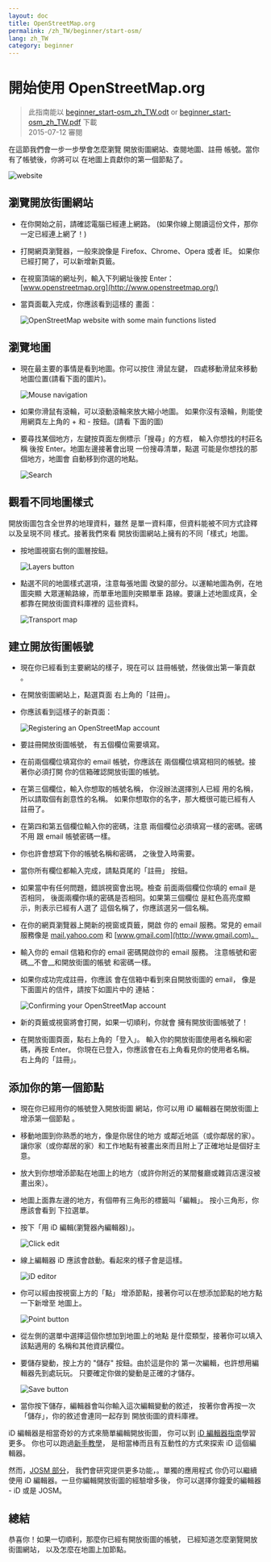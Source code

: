 ```yaml
---
layout: doc
title: OpenStreetMap.org
permalink: /zh_TW/beginner/start-osm/
lang: zh_TW
category: beginner
---
```


開始使用 OpenStreetMap.org
====================================

> 此指南能以 [beginner_start-osm_zh_TW.odt](/files/beginner_start-osm_zh_TW.odt) or [beginner_start-osm_zh_TW.pdf](/files/beginner_start-osm_zh_TW.pdf) 下載  
> 2015-07-12 審閱  

在這節我們會一步一步學會怎麼瀏覽
開放街圖網站、查閱地圖、註冊
帳號。當你有了帳號後，你將可以
在地圖上貢獻你的第一個節點了。

![website][]

瀏覽開放街圖網站
-------------------------------

-   在你開始之前，請確認電腦已經連上網路。
    (如果你線上閱讀這份文件，那你一定已經連上網了！)
-   打開網頁瀏覽器，一般來說像是 Firefox、Chrome、Opera 或者 IE。
    如果你已經打開了，可以新增新頁籤。
-   在視窗頂端的網址列，輸入下列網址後按 Enter：
    [www.openstreetmap.org](http://www.openstreetmap.org/)
-   當頁面載入完成，你應該看到這樣的
    畫面：

    ![OpenStreetMap website with some main functions listed][]

瀏覽地圖
----------------

-   現在最主要的事情是看到地圖。你可以按住
    滑鼠左鍵，
    四處移動滑鼠來移動地圖位置(請看下面的圖片)。

    ![Mouse navigation][]

-   如果你滑鼠有滾輪，可以滾動滾輪來放大縮小地圖。
    如果你沒有滾輪，則能使用網頁左上角的 +
     和 - 按鈕。(請看
    下面的圖)
-   要尋找某個地方，左鍵按頁面左側標示「搜尋」的方框，
    輸入你想找的村莊名稱
    後按 Enter。地圖左邊接著會出現
    一份搜尋清單，點選
    可能是你想找的那個地方，地圖會
    自動移到你選的地點。

    ![Search][]
   

觀看不同地圖樣式
------------------------

開放街圖包含全世界的地理資料，雖然
是單一資料庫，但資料能被不同方式詮釋以及呈現不同
樣式。接著我們來看
開放街圖網站上擁有的不同「樣式」地圖。

-   按地圖視窗右側的圖層按鈕。

    ![Layers button][]

-   點選不同的地圖樣式選項，注意每張地圖
    改變的部分。以運輸地圖為例，在地圖突顯
    大眾運輸路線，而單車地圖則突顯單車
    路線。要讓上述地圖成真，全都靠在開放街圖資料庫裡的
    這些資料。

    ![Transport map][]

建立開放街圖帳號
-------------------------------

-   現在你已經看到主要網站的樣子，現在可以
    註冊帳號，然後做出第一筆貢獻
    。
-   在開放街圖網站上，點選頁面
    右上角的「註冊」。
-   你應該看到這樣子的新頁面：

    ![Registering an OpenStreetMap account][]

-   要註冊開放街圖帳號，
    有五個欄位需要填寫。
-   在前兩個欄位填寫你的 email 帳號，你應該在
    兩個欄位填寫相同的帳號。接著你必須打開
    你的信箱確認開放街圖的帳號。
-   在第三個欄位，輸入你想取的帳號名稱，
    你沒辦法選擇別人已經
    用的名稱，所以請取個有創意性的名稱。
    如果你想取你的名字，那大概很可能已經有人
    註冊了。
-   在第四和第五個欄位輸入你的密碼，注意
    兩個欄位必須填寫一樣的密碼。密碼不用
    跟 email 帳號密碼一樣。
-   你也許會想寫下你的帳號名稱和密碼，
    之後登入時需要。
-   當你所有欄位都輸入完成，請點頁尾的「註冊」
    按鈕。
-   如果當中有任何問題，錯誤視窗會出現。檢查
    前面兩個欄位你填的 email 是否相同，
    後面兩欄你填的密碼是否相同。如果第三個欄位
    是紅色高亮度顯示，則表示已經有人選了
    這個名稱了，你應該選另一個名稱。
-   在你的網頁瀏覽器上開新的視窗或頁籤，開啟
    你的 email 服務。常見的 email 服務像是 [mail.yahoo.com](http://mail.yahoo.com)
    和 [www.gmail.com](http://www.gmail.com)。
-   輸入你的 email 信箱和你的 email 密碼開啟你的 email 服務。
    注意帳號和密碼__不會__和開放街圖的帳號
    和密碼一樣。
-   如果你成功完成註冊，你應該
    會在信箱中看到來自開放街圖的 email，
    像是下面圖片的信件，請按下如圖片中的
    連結：

    ![Confirming your OpenStreetMap account][]

-   新的頁籤或視窗將會打開，如果一切順利，你就會
    擁有開放街圖帳號了！
-   在開放街圖頁面，點右上角的「登入」。
    輸入你的開放街圖使用者名稱和密碼，再按 Enter。
    你現在已登入，你應該會在右上角看見你的使用者名稱。
    右上角的「註冊」。

添加你的第一個節點
------------------------

-   現在你已經用你的帳號登入開放街圖
    網站，你可以用 iD 編輯器在開放街圖上增添第一個節點
    。
-   移動地圖到你熟悉的地方，像是你居住的地方
    或鄰近地區（或你鄰居的家）。讓你家（或你鄰居的家）和工作地點有被畫出來而且附上了正確地址是個好主意。 
-   放大到你想增添節點在地圖上的地方（或許你附近的某間餐廳或雜貨店還沒被畫出來）。
-   地圖上面靠左邊的地方，有個帶有三角形的標籤叫「編輯」。
    按小三角形，你應該會看到
    下拉選單。
-   按下「用 iD 編輯(瀏覽器內編輯器)」。

    ![Click edit][]

-   線上編輯器 iD 應該會啟動。看起來的樣子會是這樣。

    ![iD editor][]

-   你可以經由按視窗上方的「點」
    增添節點，接著你可以在想添加節點的地方點一下新增至
    地圖上。

    ![Point button][]    

-   從左側的選單中選擇這個你想加到地圖上的地點
    是什麼類型，接著你可以填入該點適用的
    名稱和其他資訊欄位。
-   要儲存變動，按上方的 "儲存" 按鈕。由於這是你的
    第一次編輯，也許想用編輯器先到處玩玩。
    只要確定你做的變動是正確的才儲存。

    ![Save button][]    

-   當你按下儲存，編輯器會叫你輸入這次編輯變動的敘述，
    按著你會再按一次「儲存」，你的敘述會連同一起存到
    開放街圖的資料庫裡。


iD 編輯器是相當奇妙的方式來簡單編輯開放街圖， 
你可以到 [iD 編輯器指南](/zh_TW/beginner/id-editor/)學習更多。
你也可以跑過[新手教學](http://www.openstreetmap.org/edit?editor=id#walkthrough=true)， 
是相當棒而且有互動性的方式來探索 iD 這個編輯器。

然而，[JOSM 部分](/en/josm/)， 
我們會研究提供更多功能，。單獨的應用程式
你仍可以繼續使用 iD 編輯器。一旦你編輯開放街圖的經驗增多後， 
你可以選擇你鐘愛的編輯器 - iD 或是 JOSM。

總結
-------

恭喜你！如果一切順利，那麼你已經有開放街圖的帳號，
已經知道怎麼瀏覽開放街圖網站，
以及怎麼在地圖上加節點。



[website]: /images/beginner/start-osm_website.png
[OpenStreetMap website with some main functions listed]: /images/beginner/osm-website-main-functions.png
[Mouse navigation]: /images/beginner/mouse-navigation.png
[Search]: /images/beginner/search.png
[Layers button]: /images/beginner/layers.png
[Transport map]: /images/beginner/transport-map.png
[Registering an OpenStreetMap account]: /images/beginner/registering-account.png
[Confirming your OpenStreetMap account]: /images/beginner/confirming-account.png
[Click edit]: /images/beginner/click-edit.png
[iD editor]: /images/beginner/id-editor.png
[Point button]: /images/beginner/point-button.png
[Save button]: /images/beginner/save-button.png